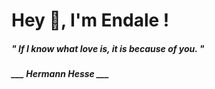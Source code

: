 <h1 title="head"> Hey 👋, I'm Endale !</h1>

**<h5><i>" If I know what love is, it is because of you. "</i></h5>**

*<b>___ Hermann Hesse ___</b>*
